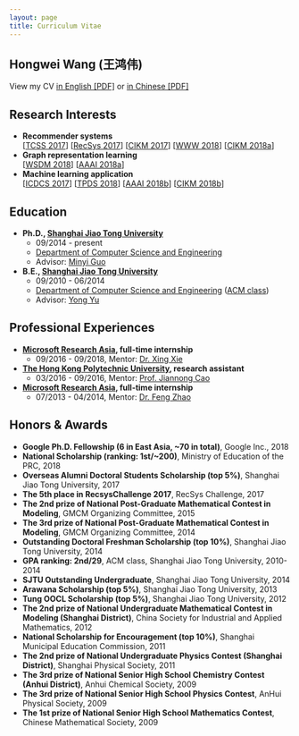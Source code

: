 ```yaml
---
layout: page
title: Curriculum Vitae
---
```


## Hongwei Wang (王鸿伟)
View my CV [in English [PDF]](https://hwwang55.github.io/files/hongweiwang_cv_en.pdf) or [in Chinese [PDF]](https://hwwang55.github.io/files/hongweiwang_cv_ch.pdf)


## Research Interests
- **Recommender systems**  
  [[TCSS 2017](https://ieeexplore.ieee.org/abstract/document/7866820/)]
  [[RecSys 2017](https://dl.acm.org/citation.cfm?id=3124794)]
  [[CIKM 2017](https://dl.acm.org/citation.cfm?id=3132889)]
  [[WWW 2018](https://dl.acm.org/citation.cfm?id=3186175)]
  [[CIKM 2018a](https://dl.acm.org/citation.cfm?id=3271739)]
- **Graph representation learning**  
  [[WSDM 2018](https://dl.acm.org/citation.cfm?id=3159666)]
  [[AAAI 2018a](https://www.aaai.org/ocs/index.php/AAAI/AAAI18/paper/view/16611)]
- **Machine learning application**  
  [[ICDCS 2017](https://ieeexplore.ieee.org/abstract/document/7980035/)]
  [[TPDS 2018](https://ieeexplore.ieee.org/abstract/document/8115213/)]
  [[AAAI 2018b](https://www.aaai.org/ocs/index.php/AAAI/AAAI18/paper/view/16733)]
  [[CIKM 2018b](https://dl.acm.org/citation.cfm?id=3269294)]


## Education
- **Ph.D., [Shanghai Jiao Tong University](http://en.sjtu.edu.cn)**
  * 09/2014 - present
  * [Department of Computer Science and Engineering](http://www.cs.sjtu.edu.cn/en/)
  * Advisor: [Minyi Guo](http://www.cs.sjtu.edu.cn/~guo-my/)
- **B.E., [Shanghai Jiao Tong University](http://en.sjtu.edu.cn)**
  * 09/2010 - 06/2014
  * [Department of Computer Science and Engineering](http://www.cs.sjtu.edu.cn/en/) ([ACM class](https://acm.sjtu.edu.cn/home))
  * Advisor: [Yong Yu](http://apex.sjtu.edu.cn/members/yyu)


## Professional Experiences
- **[Microsoft Research Asia](https://www.microsoft.com/en-us/research/lab/microsoft-research-asia/), full-time internship**
  * 09/2016 - 09/2018, Mentor: [Dr. Xing Xie](https://www.microsoft.com/en-us/research/people/xingx/)
- **[The Hong Kong Polytechnic University](https://www.polyu.edu.hk/web/en/home/index.html), research assistant**
  * 03/2016 - 09/2016, Mentor: [Prof. Jiannong Cao](http://www4.comp.polyu.edu.hk/~csjcao/)
- **[Microsoft Research Asia](https://www.microsoft.com/en-us/research/lab/microsoft-research-asia/), full-time internship**
  * 07/2013 - 04/2014, Mentor: [Dr. Feng Zhao](http://www.fengzhao.com/)


## Honors & Awards
- **Google Ph.D. Fellowship (6 in East Asia, ~70 in total)**, Google Inc., 2018
- **National Scholarship (ranking: 1st/~200)**, Ministry of Education of the PRC, 2018
- **Overseas Alumni Doctoral Students Scholarship (top 5%)**, Shanghai Jiao Tong University, 2017
- **The 5th place in RecsysChallenge 2017**, RecSys Challenge, 2017
- **The 2nd prize of National Post-Graduate Mathematical Contest in Modeling**, GMCM Organizing Committee, 2015
- **The 3rd prize of National Post-Graduate Mathematical Contest in Modeling**, GMCM Organizing Committee, 2014
- **Outstanding Doctoral Freshman Scholarship (top 10%)**, Shanghai Jiao Tong University, 2014
- **GPA ranking: 2nd/29**, ACM class, Shanghai Jiao Tong University, 2010-2014
- **SJTU Outstanding Undergraduate**, Shanghai Jiao Tong University, 2014
- **Arawana Scholarship (top 5%)**, Shanghai Jiao Tong University, 2013
- **Tung OOCL Scholarship (top 5%)**, Shanghai Jiao Tong University, 2012
- **The 2nd prize of National Undergraduate Mathematical Contest in Modeling (Shanghai District)**, China Society for Industrial and Applied Mathematics, 2012
- **National Scholarship for Encouragement (top 10%)**, Shanghai Municipal Education Commission, 2011
- **The 2nd prize of National Undergraduate Physics Contest (Shanghai District)**, Shanghai Physical Society, 2011
- **The 3rd prize of National Senior High School Chemistry Contest (Anhui District)**, Anhui Chemical Society, 2009
- **The 3rd prize of National Senior High School Physics Contest**, AnHui Physical Society, 2009
- **The 1st prize of National Senior High School Mathematics Contest**, Chinese Mathematical Society, 2009
